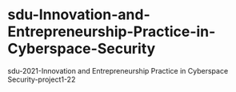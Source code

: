 # sdu-Innovation-and-Entrepreneurship-Practice-in-Cyberspace-Security
sdu-2021-Innovation and Entrepreneurship Practice in Cyberspace Security-project1-22
